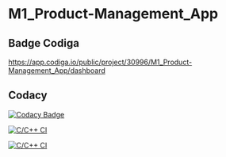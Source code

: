 # M1_Product-Management_App

## Badge Codiga
https://app.codiga.io/public/project/30996/M1_Product-Management_App/dashboard

## Codacy
[![Codacy Badge](https://app.codacy.com/project/badge/Grade/e90729901b754357a4435b2f72ae1fdd)](https://www.codacy.com/gh/Reddy426/M1_Product-Management_App/dashboard?utm_source=github.com&amp;utm_medium=referral&amp;utm_content=Reddy426/M1_Product-Management_App&amp;utm_campaign=Badge_Grade)

[![C/C++ CI](https://github.com/Reddy426/M1_Product-Management_App/actions/workflows/Static_check.yml/badge.svg)](https://github.com/Reddy426/M1_Product-Management_App/actions/workflows/Static_check.yml)

[![C/C++ CI](https://github.com/Reddy426/M1_Product-Management_App/actions/workflows/Buildlinux.yml/badge.svg)](https://github.com/Reddy426/M1_Product-Management_App/actions/workflows/Buildlinux.yml)
